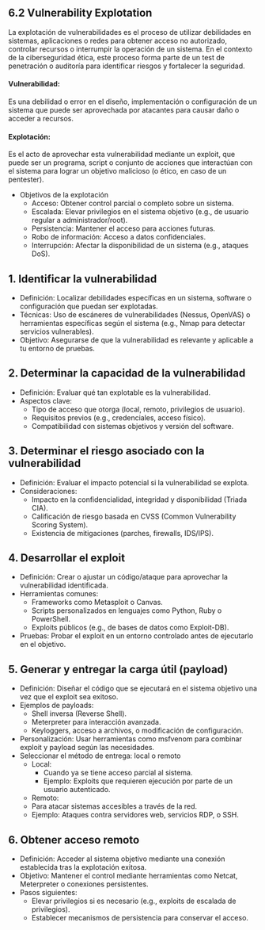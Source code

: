 ## 6.2 Vulnerability Explotation

La explotación de vulnerabilidades es el proceso de utilizar debilidades en sistemas, aplicaciones o redes para obtener acceso no autorizado, controlar recursos o interrumpir la operación de un sistema. En el contexto de la ciberseguridad ética, este proceso forma parte de un test de penetración o auditoría para identificar riesgos y fortalecer la seguridad.

#### Vulnerabilidad:
Es una debilidad o error en el diseño, implementación o configuración de un sistema que puede ser aprovechada por atacantes para causar daño o acceder a recursos.

#### Explotación:
Es el acto de aprovechar esta vulnerabilidad mediante un exploit, que puede ser un programa, script o conjunto de acciones que interactúan con el sistema para lograr un objetivo malicioso (o ético, en caso de un pentester).
- Objetivos de la explotación
  - Acceso: Obtener control parcial o completo sobre un sistema.
  - Escalada: Elevar privilegios en el sistema objetivo (e.g., de usuario regular a administrador/root).
  - Persistencia: Mantener el acceso para acciones futuras.
  - Robo de información: Acceso a datos confidenciales.
  - Interrupción: Afectar la disponibilidad de un sistema (e.g., ataques DoS).

## 1. Identificar la vulnerabilidad

- Definición: Localizar debilidades específicas en un sistema, software o configuración que puedan ser explotadas.
- Técnicas: Uso de escáneres de vulnerabilidades (Nessus, OpenVAS) o herramientas específicas según el sistema (e.g., Nmap para detectar servicios vulnerables).
- Objetivo: Asegurarse de que la vulnerabilidad es relevante y aplicable a tu entorno de pruebas.

## 2. Determinar la capacidad de la vulnerabilidad

- Definición: Evaluar qué tan explotable es la vulnerabilidad.
- Aspectos clave:
  - Tipo de acceso que otorga (local, remoto, privilegios de usuario).
  - Requisitos previos (e.g., credenciales, acceso físico).
  - Compatibilidad con sistemas objetivos y versión del software.

## 3. Determinar el riesgo asociado con la vulnerabilidad
- Definición: Evaluar el impacto potencial si la vulnerabilidad se explota.
- Consideraciones:
  - Impacto en la confidencialidad, integridad y disponibilidad (Triada CIA).
  - Calificación de riesgo basada en CVSS (Common Vulnerability Scoring System).
  - Existencia de mitigaciones (parches, firewalls, IDS/IPS).

## 4. Desarrollar el exploit
- Definición: Crear o ajustar un código/ataque para aprovechar la vulnerabilidad identificada.
- Herramientas comunes:
  - Frameworks como Metasploit o Canvas.
  - Scripts personalizados en lenguajes como Python, Ruby o PowerShell.
  - Exploits públicos (e.g., de bases de datos como Exploit-DB).
- Pruebas: Probar el exploit en un entorno controlado antes de ejecutarlo en el objetivo.
  
## 5. Generar y entregar la carga útil (payload)
- Definición: Diseñar el código que se ejecutará en el sistema objetivo una vez que el exploit sea exitoso.
- Ejemplos de payloads:
  - Shell inversa (Reverse Shell).
  - Meterpreter para interacción avanzada.
  - Keyloggers, acceso a archivos, o modificación de configuración.
- Personalización: Usar herramientas como msfvenom para combinar exploit y payload según las necesidades.
- Seleccionar el método de entrega: local o remoto
  - Local:
    - Cuando ya se tiene acceso parcial al sistema.
    - Ejemplo: Exploits que requieren ejecución por parte de un usuario autenticado.
  - Remoto:
  -   Para atacar sistemas accesibles a través de la red.
  -   Ejemplo: Ataques contra servidores web, servicios RDP, o SSH.

## 6. Obtener acceso remoto
- Definición: Acceder al sistema objetivo mediante una conexión establecida tras la explotación exitosa.
- Objetivo: Mantener el control mediante herramientas como Netcat, Meterpreter o conexiones persistentes.
- Pasos siguientes:
  - Elevar privilegios si es necesario (e.g., exploits de escalada de privilegios).
  - Establecer mecanismos de persistencia para conservar el acceso.
